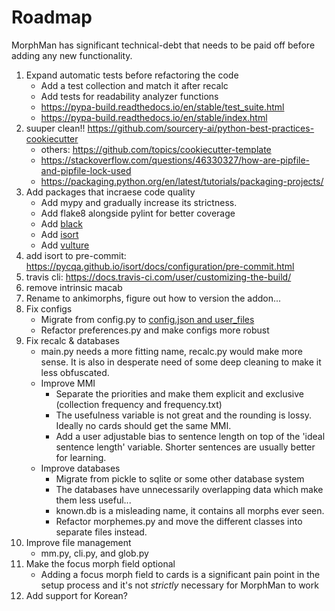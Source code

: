 # Roadmap

MorphMan has significant technical-debt that needs to be paid off before adding any new functionality.

1. Expand automatic tests before refactoring the code
    * Add a test collection and match it after recalc
    * Add tests for readability analyzer functions
    * https://pypa-build.readthedocs.io/en/stable/test_suite.html
    * https://pypa-build.readthedocs.io/en/stable/index.html
2. suuper clean!! https://github.com/sourcery-ai/python-best-practices-cookiecutter
   * others: https://github.com/topics/cookiecutter-template
   * https://stackoverflow.com/questions/46330327/how-are-pipfile-and-pipfile-lock-used
   * https://packaging.python.org/en/latest/tutorials/packaging-projects/
3. Add packages that incraese code quality
   * Add mypy and gradually increase its strictness.
   * Add flake8 alongside pylint for better coverage
   * Add [black](https://github.com/psf/black)
   * Add [isort](https://pypi.org/project/isort/8)
   * Add [vulture](https://github.com/jendrikseipp/vulture)
4. add isort to pre-commit: https://pycqa.github.io/isort/docs/configuration/pre-commit.html
5. travis cli: https://docs.travis-ci.com/user/customizing-the-build/
6. remove intrinsic macab 
7. Rename to ankimorphs, figure out how to version the addon...
8. Fix configs
    * Migrate from config.py to [config.json and user_files](https://addon-docs.ankiweb.net/addon-config.html)
    * Refactor preferences.py and make configs more robust
9. Fix recalc & databases
    * main.py needs a more fitting name, recalc.py would make more sense. It is also in desperate need of some deep
      cleaning to make it less obfuscated.
    * Improve MMI
        * Separate the priorities and make them explicit and exclusive (collection frequency and frequency.txt)
        * The usefulness variable is not great and the rounding is lossy. Ideally no cards should get the same MMI.
        * Add a user adjustable bias to sentence length on top of the 'ideal sentence length' variable. Shorter sentences
          are usually better for learning.
    * Improve databases
        * Migrate from pickle to sqlite or some other database system
        * The databases have unnecessarily overlapping data which make them less useful...
        * known.db is a misleading name, it contains all morphs ever seen.
        * Refactor morphemes.py and move the different classes into separate files instead.
10. Improve file management
     * mm.py, cli.py, and glob.py
11. Make the focus morph field optional
     * Adding a focus morph field to cards is a significant pain point in the setup process and it's not _strictly_
       necessary for MorphMan to work
12. Add support for Korean?